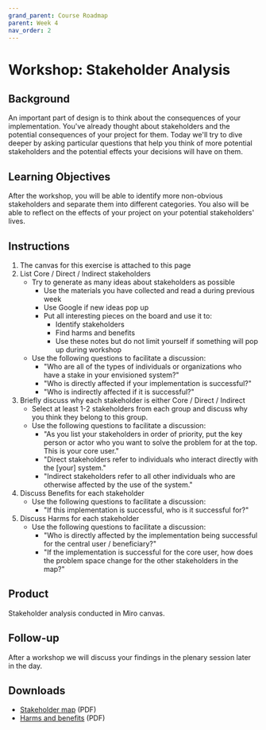 ```yaml
---
grand_parent: Course Roadmap
parent: Week 4
nav_order: 2
---
```


# Workshop: Stakeholder Analysis

## Background

An important part of design is to think about the consequences of your implementation. You've already thought about stakeholders and the potential consequences of your project for them. Today we'll try to dive deeper by asking particular questions that help you think of more potential stakeholders and the potential effects your decisions will have on them.

## Learning Objectives

After the workshop, you will be able to identify more non-obvious stakeholders and separate them into different categories. You also will be able to reflect on the effects of your project on your potential stakeholders' lives.

## Instructions

1.  The canvas for this exercise is attached to this page 
2.  List Core / Direct / Indirect stakeholders
    -   Try to generate as many ideas about stakeholders as possible
        -   Use the materials you have collected and read a during previous week
        -   Use Google if new ideas pop up
        -   Put all interesting pieces on the board and use it to: 
            -   Identify stakeholders
            -   Find harms and benefits
            -   Use these notes but do not limit yourself if something will pop up during workshop
    -   Use the following questions to facilitate a discussion:
        -   "Who are all of the types of individuals or organizations who have a stake in your envisioned system?"
        -   "Who is directly affected if your implementation is successful?"
        -   "Who is indirectly affected if it is successful?"
3.  Briefly discuss why each stakeholder is either Core / Direct / Indirect
    -   Select at least 1-2 stakeholders from each group and discuss why you think they belong to this group.
    -   Use the following questions to facilitate a discussion:
        -   "As you list your stakeholders in order of priority, put the key person or actor who you want to solve the problem for at the top. This is your core user."
        -   "Direct stakeholders refer to individuals who interact directly with the [your] system."
        -   "Indirect stakeholders refer to all other individuals who are otherwise affected by the use of the system."
4.  Discuss Benefits for each stakeholder
    -   Use the following questions to facilitate a discussion:
        -   "If this implementation is successful, who is it successful for?"
5.  Discuss Harms for each stakeholder
    -   Use the following questions to facilitate a discussion:
        -   "Who is directly affected by the implementation being successful for the central user / beneficiary?"
        -   "If the implementation is successful for the core user, how does the problem space change for the other stakeholders in the map?"

## Product

Stakeholder analysis conducted in Miro canvas. 

## Follow-up

After a workshop we will discuss your findings in the plenary session later in the day.

## Downloads

- [Stakeholder map](../../../downloads/stakeholder-map-v2.pdf) (PDF)
- [Harms and benefits](../../../downloads/benefits-harms-v2.pdf) (PDF)